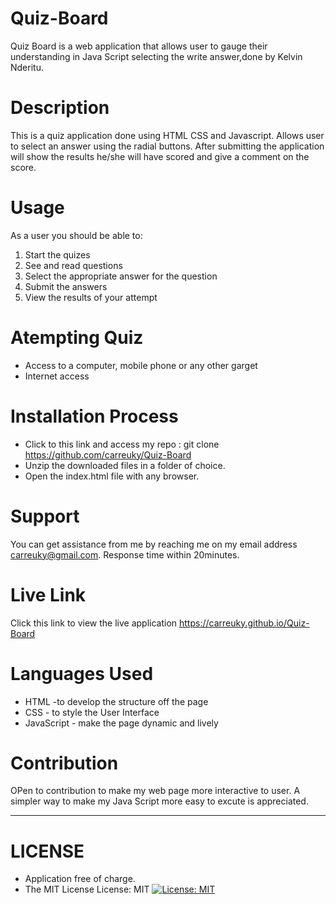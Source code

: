 # Quiz-Board

Quiz Board is a web application that allows user to gauge their understanding in Java Script  selecting the write answer,done by Kelvin Nderitu.

# Description
This is a quiz application done using HTML CSS and Javascript. Allows user to select an answer using the radial buttons. After submitting the application will show the results he/she will have scored and give a comment on the score.

# Usage
As a user you should be able to:

1. Start the quizes
2. See and read questions
3. Select the appropriate answer for the question
4. Submit the answers
5. View the results of your attempt
# Atempting Quiz
* Access to  a computer, mobile phone or any other garget
 * Internet access
# Installation Process
* Click to this link and access my repo : git clone https://github.com/carreuky/Quiz-Board
* Unzip the downloaded files in a folder of choice.
* Open the index.html file with any browser.
# Support
You can get assistance from me by reaching me on my email address carreuky@gmail.com. Response time within 20minutes.

# Live Link
Click this link to view the live application https://carreuky.github.io/Quiz-Board
# Languages Used
* HTML -to develop the structure off the page
* CSS - to style the User Interface
* JavaScript - make the page dynamic and lively
# Contribution
OPen to contribution to make my web page more interactive to user. A simpler way to make my Java Script more easy to excute is appreciated.
****
# LICENSE
* Application free of charge.
* The MIT License
License: MIT
[![License: MIT](https://img.shields.io/badge/License-MIT-yellow.svg)](https://opensource.org/licenses/MIT)

